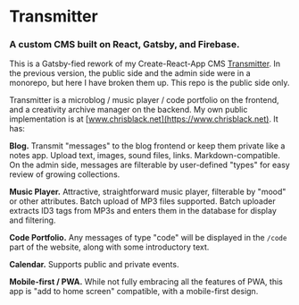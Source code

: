 # Transmitter

### A custom CMS built on React, Gatsby, and Firebase.

This is a Gatsby-fied rework of my Create-React-App CMS [Transmitter](https://github.com/thischrisblack/transmitter). In the previous version, the public side and the admin side were in a monorepo, but here I have broken them up. This repo is the public side only.

Transmitter is a microblog / music player / code portfolio on the frontend, and a creativity archive manager on the backend. My own public implementation is at [www.chrisblack.net](https://www.chrisblack.net). It has:

**Blog.** Transmit "messages" to the blog frontend or keep them private like a notes app. Upload text, images, sound files, links. Markdown-compatible. On the admin side, messages are filterable by user-defined "types" for easy review of growing collections.

**Music Player.** Attractive, straightforward music player, filterable by "mood" or other attributes. Batch upload of MP3 files supported. Batch uploader extracts ID3 tags from MP3s and enters them in the database for display and filtering.

**Code Portfolio.** Any messages of type "code" will be displayed in the `/code` part of the website, along with some introductory text.

**Calendar.** Supports public and private events.

**Mobile-first / PWA.** While not fully embracing all the features of PWA, this app is "add to home screen" compatible, with a mobile-first design.